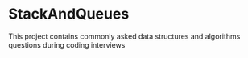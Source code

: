 # StackAndQueues
This project contains commonly asked data structures and algorithms questions during coding interviews
